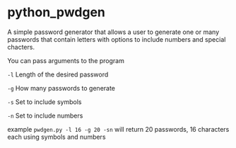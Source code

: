 # python_pwdgen
A simple password generator that allows a user to generate one or many passwords that contain letters with options to include numbers and special chacters.

You can pass arguments to the program

`-l` Length of the desired password

`-g` How many passwords to generate

`-s` Set to include symbols

`-n` Set to include numbers

example 
`pwdgen.py -l 16 -g 20 -sn`
will return 20 passwords, 16 characters each using symbols and numbers
